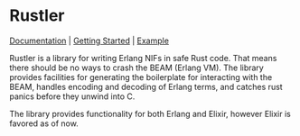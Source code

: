 # Rustler

[Documentation](http://rustler.rustbridge.io/) | [Getting Started](http://rustler.rustbridge.io/) | [Example](https://github.com/hansihe/Rustler_Example)

Rustler is a library for writing Erlang NIFs in safe Rust code. That means
there should be no ways to crash the BEAM (Erlang VM). The library provides
facilities for generating the boilerplate for interacting with the BEAM,
handles encoding and decoding of Erlang terms, and catches rust panics before
they unwind into C.

The library provides functionality for both Erlang and Elixir, however Elixir
is favored as of now.


